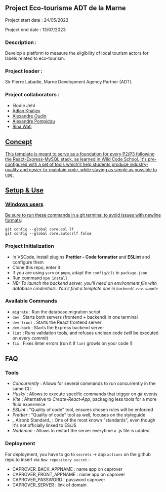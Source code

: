 <h2> Project Eco-tourisme ADT de la Marne</h2>

<div>
<p>Project start date : 24/05/2023</p>
<p>Project end date : 13/07/2023</p>
</div>

<div>
<h3>Description :</h3>
<p>Develop a platform to measure the eligibility of local tourism actors for labels related to eco-tourism.</p>
</div>

<div>
<h3>Project leader :</h3>
<p>Sir Pierre Labadie, Marne Development Agency Partner (ADT).</p>
</div>

<div>
<h3>Project collaborators :</h3>
<ul>
<li> Elodie Jehl <a href="https://www.linkedin.com/in/elodie-jehl/"></li>
<li> Adlan Khaliev <a href="https://www.linkedin.com/in/khaliev/"></li>
<li> Alexandre Oudin <a href="https://www.linkedin.com/in/alexandre-oudin-b66b98236/"></li>
<li> Alexandre Pompidou <a href="https://www.linkedin.com/in/apompidou/"></li>
<li> Rina Wati <a href="https://www.linkedin.com/in/ni-kadek-rina-wati/)"></li>
</ul>
</div>

## Concept

This template is meant to serve as a foundation for every P2/P3 following the React-Express-MySQL stack, as learned in Wild Code School.
It's pre-configured with a set of tools which'll help students produce industry-quality and easier-to-maintain code, while staying as simple as possible to use.

## Setup & Use

### Windows users

Be sure to run these commands in a git terminal to avoid [issues with newline formats](https://en.wikipedia.org/wiki/Newline#Issues_with_different_newline_formats):

```
git config --global core.eol lf
git config --global core.autocrlf false
```

### Project Initialization

- In VSCode, install plugins **Prettier - Code formatter** and **ESLint** and configure them
- Clone this repo, enter it
- If you are using `yarn` or `pnpm`, adapt the `config/cli` in `package.json`
- Run command `npm install`
- _NB: To launch the backend server, you'll need an environment file with database credentials. You'll find a template one in `backend/.env.sample`_

### Available Commands

- `migrate` : Run the database migration script
- `dev` : Starts both servers (frontend + backend) in one terminal
- `dev-front` : Starts the React frontend server
- `dev-back` : Starts the Express backend server
- `lint` : Runs validation tools, and refuses unclean code (will be executed on every _commit_)
- `fix` : Fixes linter errors (run it if `lint` growls on your code !)

## FAQ

### Tools

- _Concurrently_ : Allows for several commands to run concurrently in the same CLI
- _Husky_ : Allows to execute specific commands that trigger on _git_ events
- _Vite_ : Alternative to _Create-React-App_, packaging less tools for a more fluid experience
- _ESLint_ : "Quality of code" tool, ensures chosen rules will be enforced
- _Prettier_ : "Quality of code" tool as well, focuses on the styleguide
- _ Airbnb Standard_ : One of the most known "standards", even though it's not officially linked to ES/JS
- _Nodemon_ : Allows to restart the server everytime a .js file is udated

### Deployment

For deployment, you have to go to `secrets` → app `actions` on the github repo to insert via `New repository secret` :

- CAPROVER_BACK_APPNAME : name app on caprover
- CAPROVER_FRONT_APPNAME : name app on caprover
- CAPROVER_PASSWORD : password caprover
- CAPROVER_SERVER : link of domain
